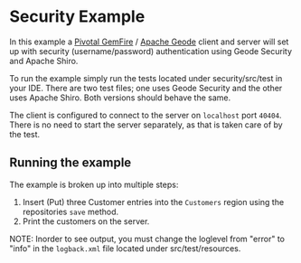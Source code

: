 # Security Example

In this example a [Pivotal GemFire](https://pivotal.io/pivotal-gemfire) / [Apache Geode](http://geode.apache.org/) client and server will set up with security (username/password) authentication using Geode Security and Apache Shiro.

To run the example simply run the tests located under security/src/test in your IDE. There are two test files; one uses Geode Security and the other uses Apache Shiro. Both versions should behave the same.

The client is configured to connect to the server on `localhost` port `40404`. There is no need to start the server separately, as that is taken care of by the test.

## Running the example

The example is broken up into multiple steps:
1. Insert (Put) three Customer entries into the `Customers` region using the repositories `save` method.
2. Print the customers on the server.
      		 
NOTE: Inorder to see output, you must change the loglevel from "error" to "info" in the `logback.xml` file located under src/test/resources.